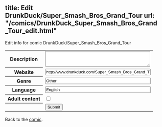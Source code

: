 title: Edit DrunkDuck/Super_Smash_Bros_Grand_Tour
url: "/comics/DrunkDuck_Super_Smash_Bros_Grand_Tour_edit.html"
---
Edit info for comic DrunkDuck/Super_Smash_Bros_Grand_Tour

<form name="comic" action="http://gaepostmail.appspot.com/comic/" method="post">
<table class="comicinfo">
<tr>
<th>Description</th><td><textarea name="description" cols="40" rows="3"></textarea></td>
</tr>
<tr>
<th>Website</th><td><input type="text" name="url" value="http://www.drunkduck.com/Super_Smash_Bros_Grand_Tour/" size="40"/></td>
</tr>
<tr>
<th>Genre</th><td><input type="text" name="genre" value="Other" size="40"/></td>
</tr>
<tr>
<th>Language</th><td><input type="text" name="language" value="English" size="40"/></td>
</tr>
<tr>
<th>Adult content</th><td><input type="checkbox" name="adult" value="adult" /></td>
</tr>
<tr>
<th></th><td>
<input type="hidden" name="comic" value="DrunkDuck_Super_Smash_Bros_Grand_Tour" />
<input type="submit" name="submit" value="Submit" />
</td>
</tr>
</table>
</form>

Back to the [comic](DrunkDuck_Super_Smash_Bros_Grand_Tour.html).
